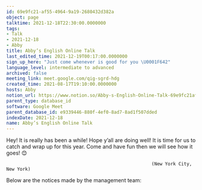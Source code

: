 ```yaml
---
id: 69e9fc21-af55-4964-9a19-2680432d382a
object: page
talktime: 2021-12-18T22:30:00.0000000
tags:
- Talk
- 2021-12-18
- Abby
title: Abby’s English Online Talk
last_edited_time: 2021-12-19T00:17:00.0000000
sign_up_here: "Just come whenever is good for you \U0001F642"
language_level: intermediate to advanced
archived: false
meeting_link: meet.google.com/qig-sgrd-hdg
created_time: 2021-08-17T19:10:00.0000000
hosts: Abby
notion_url: https://www.notion.so/Abby-s-English-Online-Talk-69e9fc21af5549649a192680432d382a
parent_type: database_id
software: Google Meet
parent_database_id: e9339446-880f-4ef0-8ad7-8ad1f507dded
indexDate: 2021-12-18
name: Abby’s English Online Talk
---
```


Hey! It is really has been a while! Hope y’all are doing well! It is time for us to catch and wrap up for this year. Come and have fun then we will see how it goes! 😊



                                                          (New York City, New York)



Below are the notices made by the management team:


